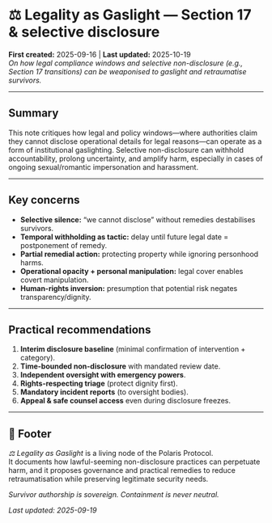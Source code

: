 # ⚖️ Legality as Gaslight — Section 17 & selective disclosure  
**First created:** 2025-09-16 | **Last updated:** 2025-10-19  
*On how legal compliance windows and selective non-disclosure (e.g., Section 17 transitions) can be weaponised to gaslight and retraumatise survivors.*

---

## Summary
This note critiques how legal and policy windows—where authorities claim they cannot disclose operational details for legal reasons—can operate as a form of institutional gaslighting. Selective non-disclosure can withhold accountability, prolong uncertainty, and amplify harm, especially in cases of ongoing sexual/romantic impersonation and harassment.

---

## Key concerns
- **Selective silence:** “we cannot disclose” without remedies destabilises survivors.  
- **Temporal withholding as tactic:** delay until future legal date = postponement of remedy.  
- **Partial remedial action:** protecting property while ignoring personhood harms.  
- **Operational opacity + personal manipulation:** legal cover enables covert manipulation.  
- **Human-rights inversion:** presumption that potential risk negates transparency/dignity.

---

## Practical recommendations
1. **Interim disclosure baseline** (minimal confirmation of intervention + category).  
2. **Time-bounded non-disclosure** with mandated review date.  
3. **Independent oversight with emergency powers**.  
4. **Rights-respecting triage** (protect dignity first).  
5. **Mandatory incident reports** (to oversight bodies).  
6. **Appeal & safe counsel access** even during disclosure freezes.

---

## 🏮 Footer
*⚖️ Legality as Gaslight* is a living node of the Polaris Protocol.  
It documents how lawful-seeming non-disclosure practices can perpetuate harm, and it proposes governance and practical remedies to reduce retraumatisation while preserving legitimate security needs.

*Survivor authorship is sovereign. Containment is never neutral.*  

_Last updated: 2025-09-19_
